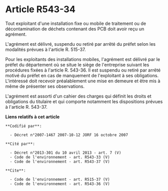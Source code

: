 # Article R543-34

Tout exploitant d'une installation fixe ou mobile de traitement ou de décontamination de déchets contenant des PCB doit avoir
reçu un agrément.

L'agrément est délivré, suspendu ou retiré par arrêté du préfet selon les modalités prévues à l'article R. 515-37.

Pour les exploitants des installations mobiles, l'agrément est délivré par le préfet du département où se situe le siège de
l'entreprise suivant les procédures fixées à l'article R. 543-36. Il est suspendu ou retiré par arrêté motivé du préfet en
cas de manquement de l'exploitant à ses obligations. L'intéressé doit recevoir préalablement une mise en demeure et être mis
à même de présenter ses observations.

L'agrément est assorti d'un cahier des charges qui définit les droits et obligations du titulaire et qui comporte notamment
les dispositions prévues à l'article R. 543-37.

**Liens relatifs à cet article**

	**Codifié par**:

	  - Décret n°2007-1467 2007-10-12 JORF 16 octobre 2007

	**Cité par**:

	  - Décret n°2013-301 du 10 avril 2013 - art. 7 (V)
	  - Code de l'environnement - art. R543-33 (V)
	  - Code de l'environnement - art. R543-37 (V)

	**Cite**:

	  - Code de l'environnement - art. R515-37 (V)
	  - Code de l'environnement - art. R543-36 (V)
